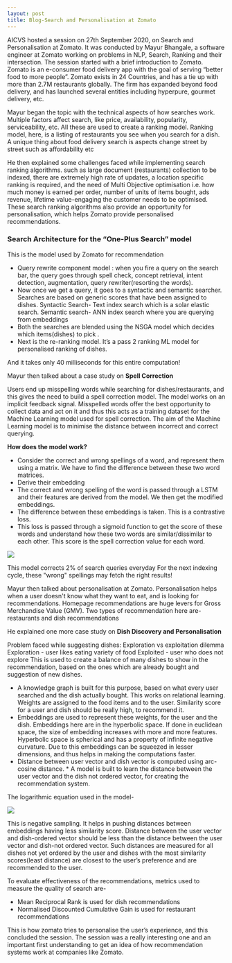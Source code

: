 ```yaml
---	
layout: post	
title: Blog-Search and Personalisation at Zomato
---
```



AICVS hosted a session on 27th September 2020, on Search and Personalisation at Zomato. It was conducted by Mayur Bhangale, a software engineer at Zomato working on problems in NLP, Search, Ranking and their intersection.
The session started with a brief introduction to Zomato. Zomato is an e-consumer food delivery app with the goal of serving “better food to more people”. Zomato exists in 24 Countries, and has a tie up with more than 2.7M restaurants globally. The firm has expanded beyond food delivery, and has launched several entities including hyperpure, gourmet delivery, etc.

Mayur began the topic with the technical aspects of how searches work.
Multiple factors affect search, like price, availability, popularity, serviceability, etc. All these are used to create a ranking model. Ranking model, here, is a listing of restaurants you see when you search for a dish. A unique thing about food delivery search is aspects change street by street such as affordability etc

He then explained some challenges faced while implementing search ranking algorithms. such as large document (restaurants) collection to be indexed, there are extremely high rate of updates, a location specific ranking is required, and the need of Multi Objective optimisation i.e. how much money is earned per order, number of units of items bought, ads revenue, lifetime value-engaging the customer needs to be optimised.
These search ranking algorithms also provide an opportunity for personalisation, which helps Zomato provide personalised recommendations.

### Search Architecture for the “One-Plus Search” model
This is the model used by Zomato for recommendation

* Query rewrite component model : when you fire a query on the search bar, the query goes through spell check, concept retrieval, intent detection, augmentation, query rewriter(resorting the words).
* Now once we get a query, it goes to a syntactic and semantic searcher. Searches are based on generic scores that have been assigned to dishes.
Syntactic Search- Text index search which is a solar elastic search.
Semantic search- ANN index search where you are querying from embeddings
* Both the searches are blended using the NSGA model which decides which items(dishes) to pick .
* Next is the re-ranking model. It’s a pass 2 ranking ML model for personalised ranking of dishes.

And it takes only 40 milliseconds for this entire computation!


Mayur then talked about a case study on **Spell Correction**

Users end up misspelling words while searching for dishes/restaurants, and this gives the need to build a spell correction model. The model works on an implicit feedback signal. Misspelled words offer the best opportunity to collect data and act on it and thus this acts as a training dataset for the Machine Learning model used for spell correction. The aim of the Machine Learning model is to minimise the distance between incorrect and correct querying.

**How does the model work?**

* Consider the correct and wrong spellings of a word, and represent them using a matrix. We have to find the difference between these two word matrices.  
* Derive their embedding
* The correct and wrong spelling of the word is passed through a LSTM and their features are derived from the model. We then get the modified embeddings.
* The difference between these embeddings is taken. This is a contrastive loss.
* This loss is passed through a sigmoid function to get the score of these words and understand how these two words are similar/dissimilar to each other. This score is the spell correction value for each word.

![](https://im4.ezgif.com/tmp/ezgif-4-4f9b141fb3db.png)

This model corrects 2% of search queries everyday
For the next indexing cycle, these "wrong" spellings may fetch the right results!


Mayur then talked about personalisation at Zomato. Personalisation helps when a user doesn't know what they want to eat, and is looking for recommendations. Homepage recommendations are huge levers for Gross Merchandise Value (GMV).
Two types of recommendation here are- restaurants and dish recommendations

He explained one more case study on **Dish Discovery and Personalisation**

Problem faced while suggesting dishes: Exploration vs exploitation dilemma
Exploration - user likes eating variety of food
Exploited - user who does not explore
This is used to create a balance of many dishes to show in the recommendation, based on the ones which are already bought and suggestion of new dishes.
* A knowledge graph is built for this purpose, based on what every user searched and the dish actually bought. This works on relational learning. Weights are assigned to the food items and to the user. Similarity score for a user and dish should be really high, to recommend it.
* Embeddings are used to represent these weights, for the user and the dish. Embeddings here are in the hyperbolic space. If done in euclidean space, the size of embedding increases with more and more features. Hyperbolic space is spherical and has a property of infinite negative curvature. Due to this embeddings can be squeezed in lesser dimensions, and thus helps in making the computations faster.
* Distance between user vector and dish vector is computed using arc-cosine distance. * A model is built to learn the distance between the user vector and the dish not ordered vector, for creating the recommendation system.

The logarithmic equation used in the model-

![](https://im4.ezgif.com/tmp/ezgif-4-9f2714723053.png)


This is negative sampling. It helps in pushing distances between embeddings having less similarity score. Distance between the user vector and dish-ordered vector should be less than the distance between the user vector and dish-not ordered vector. Such distances are measured for all dishes not yet ordered by the user and dishes with the most similarity scores(least distance) are closest to the user’s preference and are recommended to the user.

To evaluate effectiveness of the recommendations, metrics used to measure the quality of search are-
* Mean Reciprocal Rank is used for dish recommendations
* Normalised Discounted Cumulative Gain is used for restaurant recommendations

This is how zomato tries to personalise the user’s experience, and this concluded the session. The session was a really interesting one and an important first understanding to get an idea of how recommendation systems work at companies like Zomato.

